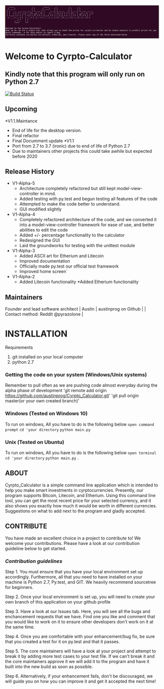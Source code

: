 ![alt text](https://raw.githubusercontent.com/CodeandUnite/Cyrpto_Calculator/V01-Alpha-2/logo.png)
# **Welcome to Cyrpto-Calculator**
## **Kindly note that this program will only run on Python 2.7**
[![Build Status](https://travis-ci.org/CodeandUnite/Cyrpto_Calculator.svg?branch=master)](https://travis-ci.org/CodeandUnite/Cyrpto_Calculator)

## Upcoming
*V1.1.Maintance
  * End of life for the desktop version. 
  * Final refactor
  * Final Documment update
*V1.1
  * Port from 2.7 to 3.7 (ironic) due to end of life of Python 2.7
  * Due to maintainers other projects this could take awhile but expected before 2020
## Release History

* V1-Alpha-5 
    * Architecture completely refactored but still kept model-view-controller in mind. 
    * Added testing  with py.test and begun testing all features of the code
    * Attempted to make the code better to understand.
    * GUI modified slightly
* V1-Alpha-4
    * Completely refactored architecture of the code, and we converted it into a model-view-controller framework for ease of use, and better abilities to edit the code
    * Added +/- percentage functionality to the calculator
    * Redesigned the GUI
    * Laid the groundworks for testing with the unittest module
* V1-Alpha-3
    * Added ASCII art for Etherium and Litecoin
    * Improved documentation
    * Officially made py.test our official test framework
    * Improved home screen`
* V1-Alpha-2
    * Added Litecoin functionality
    *Added  Etherium functionality


## Maintainers

Founder and lead software architect | Austin | austinprog on Github | | Contact method: Reddit @pyrazolone |

# INSTALLATION 
Requirements
1. git installed on your local computer
2. python 2.7 

### Getting the code on your system (Windows/Unix systems)
 Remember to pull often as we are pushing code almost everyday during the alpha phase of development 
'git remote add origin https://github.com/austinprog/Cyrpto_Calculator.git' 
'git pull origin master(or your own created branch)'

### Windows (Tested on Windows 10) 
To run on windows, All you have to do is the following below
`open command prompt`
`cd 'your directory`
`python main.py`

### Unix (Tested on Ubuntu)
To run on windows, All you have to do is the following below
`open terminal`
`cd 'your directory`
`python main.py`
. 

## ABOUT

Cyrpto_Calculator is a simple command line application which is intended to help you make smart investments in cyrptocurrencies. Presently, our program supports Bitcoin, Litecoin, and Etherium. Using this command line tool, you can get the most recent price for your selected currency, and it also shows you exactly how much it would be worth in different currencies. Suggestions on what to add next to the program and gladly accepted. 

## **CONTRIBUTE**
You have made an excellent choice in a project to contribute to! We welcome your contributions. Please have a look at our contribution guideline below to get started.
### *Contribution guidelines*
Step 1. You must ensure that you have your local environment set up accordingly. Furthermore, all that you need to have installed on your machine is Python 2.7, Py.test, and GIT. We heavily recommend sourcetree for beginners. 

Step 2. Once your local environment is set up, you will need to create your own branch of this application on your github profile

Step 3. Have a look at our Issues tab. Here, you will see all the bugs and enchancement requests that we have. Find one you like and comment that you would like to work on it to ensure other developers don't work on it at the same time.

Step 4. Once you are comfortable with your enhancement/bug fix, be sure that you created a test for it on py.test and that it passes.

Step 5. The core maintainers will have a look at your project and attempt to break it by adding more test cases to your test file. If we can't break it and the core maintainers approve it we will add it to the program and have it built into the new build as soon as possible.

Step 6. Alternatively, if your enhancement fails, don't be discouraged, we will guide you on how you can improve it and get it accepted the next time! 




